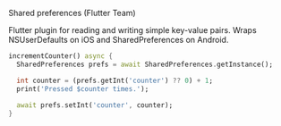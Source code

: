 Shared preferences (Flutter Team)

Flutter plugin for reading and writing simple key-value pairs. Wraps NSUserDefaults on iOS and SharedPreferences on Android.

```dart
incrementCounter() async {
  SharedPreferences prefs = await SharedPreferences.getInstance();

  int counter = (prefs.getInt('counter') ?? 0) + 1;
  print('Pressed $counter times.');
  
  await prefs.setInt('counter', counter);
}
```